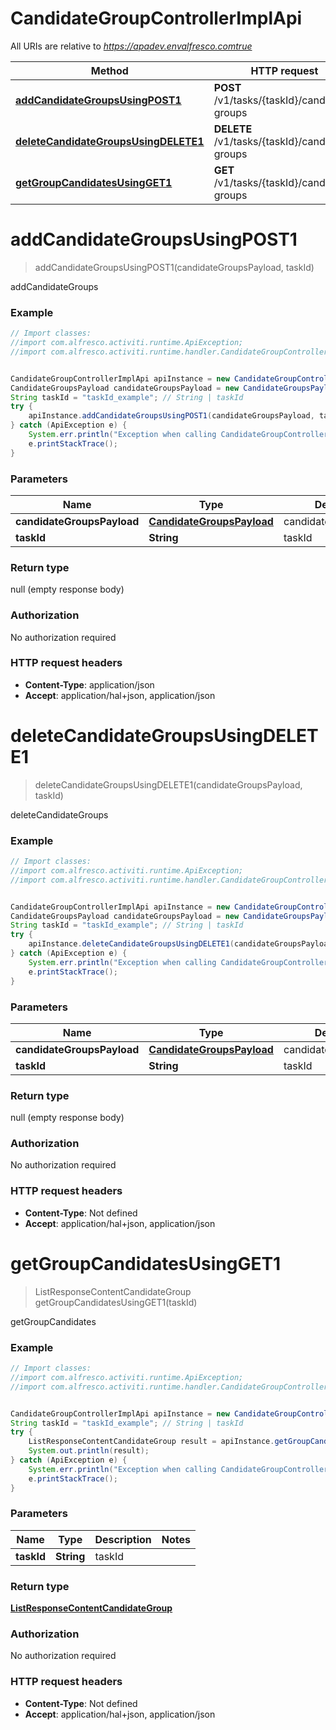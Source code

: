 # CandidateGroupControllerImplApi

All URIs are relative to *https://apadev.envalfresco.comtrue*

Method | HTTP request | Description
------------- | ------------- | -------------
[**addCandidateGroupsUsingPOST1**](CandidateGroupControllerImplApi.md#addCandidateGroupsUsingPOST1) | **POST** /v1/tasks/{taskId}/candidate-groups | addCandidateGroups
[**deleteCandidateGroupsUsingDELETE1**](CandidateGroupControllerImplApi.md#deleteCandidateGroupsUsingDELETE1) | **DELETE** /v1/tasks/{taskId}/candidate-groups | deleteCandidateGroups
[**getGroupCandidatesUsingGET1**](CandidateGroupControllerImplApi.md#getGroupCandidatesUsingGET1) | **GET** /v1/tasks/{taskId}/candidate-groups | getGroupCandidates


<a name="addCandidateGroupsUsingPOST1"></a>
# **addCandidateGroupsUsingPOST1**
> addCandidateGroupsUsingPOST1(candidateGroupsPayload, taskId)

addCandidateGroups

### Example
```java
// Import classes:
//import com.alfresco.activiti.runtime.ApiException;
//import com.alfresco.activiti.runtime.handler.CandidateGroupControllerImplApi;


CandidateGroupControllerImplApi apiInstance = new CandidateGroupControllerImplApi();
CandidateGroupsPayload candidateGroupsPayload = new CandidateGroupsPayload(); // CandidateGroupsPayload | candidateGroupsPayload
String taskId = "taskId_example"; // String | taskId
try {
    apiInstance.addCandidateGroupsUsingPOST1(candidateGroupsPayload, taskId);
} catch (ApiException e) {
    System.err.println("Exception when calling CandidateGroupControllerImplApi#addCandidateGroupsUsingPOST1");
    e.printStackTrace();
}
```

### Parameters

Name | Type | Description  | Notes
------------- | ------------- | ------------- | -------------
 **candidateGroupsPayload** | [**CandidateGroupsPayload**](CandidateGroupsPayload.md)| candidateGroupsPayload |
 **taskId** | **String**| taskId |

### Return type

null (empty response body)

### Authorization

No authorization required

### HTTP request headers

 - **Content-Type**: application/json
 - **Accept**: application/hal+json, application/json

<a name="deleteCandidateGroupsUsingDELETE1"></a>
# **deleteCandidateGroupsUsingDELETE1**
> deleteCandidateGroupsUsingDELETE1(candidateGroupsPayload, taskId)

deleteCandidateGroups

### Example
```java
// Import classes:
//import com.alfresco.activiti.runtime.ApiException;
//import com.alfresco.activiti.runtime.handler.CandidateGroupControllerImplApi;


CandidateGroupControllerImplApi apiInstance = new CandidateGroupControllerImplApi();
CandidateGroupsPayload candidateGroupsPayload = new CandidateGroupsPayload(); // CandidateGroupsPayload | candidateGroupsPayload
String taskId = "taskId_example"; // String | taskId
try {
    apiInstance.deleteCandidateGroupsUsingDELETE1(candidateGroupsPayload, taskId);
} catch (ApiException e) {
    System.err.println("Exception when calling CandidateGroupControllerImplApi#deleteCandidateGroupsUsingDELETE1");
    e.printStackTrace();
}
```

### Parameters

Name | Type | Description  | Notes
------------- | ------------- | ------------- | -------------
 **candidateGroupsPayload** | [**CandidateGroupsPayload**](CandidateGroupsPayload.md)| candidateGroupsPayload |
 **taskId** | **String**| taskId |

### Return type

null (empty response body)

### Authorization

No authorization required

### HTTP request headers

 - **Content-Type**: Not defined
 - **Accept**: application/hal+json, application/json

<a name="getGroupCandidatesUsingGET1"></a>
# **getGroupCandidatesUsingGET1**
> ListResponseContentCandidateGroup getGroupCandidatesUsingGET1(taskId)

getGroupCandidates

### Example
```java
// Import classes:
//import com.alfresco.activiti.runtime.ApiException;
//import com.alfresco.activiti.runtime.handler.CandidateGroupControllerImplApi;


CandidateGroupControllerImplApi apiInstance = new CandidateGroupControllerImplApi();
String taskId = "taskId_example"; // String | taskId
try {
    ListResponseContentCandidateGroup result = apiInstance.getGroupCandidatesUsingGET1(taskId);
    System.out.println(result);
} catch (ApiException e) {
    System.err.println("Exception when calling CandidateGroupControllerImplApi#getGroupCandidatesUsingGET1");
    e.printStackTrace();
}
```

### Parameters

Name | Type | Description  | Notes
------------- | ------------- | ------------- | -------------
 **taskId** | **String**| taskId |

### Return type

[**ListResponseContentCandidateGroup**](ListResponseContentCandidateGroup.md)

### Authorization

No authorization required

### HTTP request headers

 - **Content-Type**: Not defined
 - **Accept**: application/hal+json, application/json

